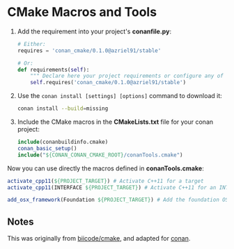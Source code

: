 # CMake Macros and Tools

1. Add the requirement into your project's **conanfile.py**:

    ```python
    # Either:
    requires = 'conan_cmake/0.1.0@azriel91/stable'

    # Or:
    def requirements(self):
        """ Declare here your project requirements or configure any of them """
        self.requires('conan_cmake/0.1.0@azriel91/stable')
    ```

2. Use the `conan install [settings] [options]` command to download it:

    ```bash
    conan install --build=missing
    ```

3. Include the CMake macros in the **CMakeLists.txt** file for your conan project:

    ```cmake
    include(conanbuildinfo.cmake)
    conan_basic_setup()
    include("${CONAN_CONAN_CMAKE_ROOT}/conanTools.cmake")
    ```

Now you can use directly the macros defined in **conanTools.cmake**:

```cmake
activate_cpp11(${PROJECT_TARGET}) # Activate C++11 for a target
activate_cpp11(INTERFACE ${PROJECT_TARGET}) # Activate C++11 for an INTERFACE target

add_osx_framework(Foundation ${PROJECT_TARGET}) # Add the foundation OSX Framework
```

## Notes

This was originally from [biicode/cmake](https://www.biicode.com/biicode/cmake), and adapted for [conan](https://www.conan.io/).
